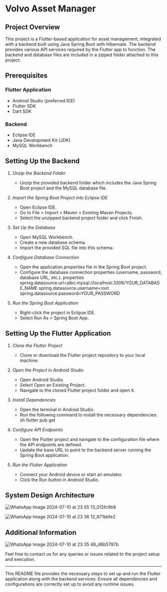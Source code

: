 # Volvo Asset Manager

## Project Overview

This project is a Flutter-based application for asset management, integrated with a backend built using Java Spring Boot with Hibernate. The backend provides various API services required by the Flutter app to function. The backend and database files are included in a zipped folder attached to this project.

## Prerequisites

### Flutter Application

- Android Studio (preferred IDE)
- Flutter SDK
- Dart SDK

### Backend

- Eclipse IDE
- Java Development Kit (JDK)
- MySQL Workbench

## Setting Up the Backend

1. *Unzip the Backend Folder*
    - Unzip the provided backend folder which includes the Java Spring Boot project and the MySQL database file.

2. *Import the Spring Boot Project into Eclipse IDE*
    - Open Eclipse IDE.
    - Go to File > Import > Maven > Existing Maven Projects.
    - Select the unzipped backend project folder and click Finish.

3. *Set Up the Database*
    - Open MySQL Workbench.
    - Create a new database schema.
    - Import the provided SQL file into this schema.

4. *Configure Database Connection*
    - Open the application.properties file in the Spring Boot project.
    - Configure the database connection properties (username, password, database URL, etc.).
      properties
      spring.datasource.url=jdbc:mysql://localhost:3306/YOUR_DATABASE_NAME
      spring.datasource.username=root
      spring.datasource.password=YOUR_PASSWORD


5. *Run the Spring Boot Application*
    - Right-click the project in Eclipse IDE.
    - Select Run As > Spring Boot App.

## Setting Up the Flutter Application

1. *Clone the Flutter Project*
    - Clone or download the Flutter project repository to your local machine.

2. *Open the Project in Android Studio*
    - Open Android Studio.
    - Select Open an Existing Project.
    - Navigate to the cloned Flutter project folder and open it.

3. *Install Dependencies*
    - Open the terminal in Android Studio.
    - Run the following command to install the necessary dependencies:
      sh
      flutter pub get


4. *Configure API Endpoints*
    - Open the Flutter project and navigate to the configuration file where the API endpoints are defined.
    - Update the base URL to point to the backend server running the Spring Boot application.

5. *Run the Flutter Application*
    - Connect your Android device or start an emulator.
    - Click the Run button in Android Studio.

## System Design Architecture

![WhatsApp Image 2024-07-10 at 23 05 13_012fc9b8](https://github.com/Malfito/VolvoCars_Hackathon_RVCE/assets/132772771/d1b5c102-1ef2-4d0b-9cf0-cb0beca159a6)

![WhatsApp Image 2024-07-10 at 23 36 12_671bbfe2](https://github.com/Malfito/VolvoCars_Hackathon_RVCE/assets/132772771/bc2d825d-d295-4666-9922-9cb2e6b186a9)



## Additional Information

![WhatsApp Image 2024-07-10 at 23 35 48_d6b5787b](https://github.com/Malfito/VolvoCars_Hackathon_RVCE/assets/132772771/22821bf0-5535-43c5-804a-d5f726f9b6d5)


Feel free to contact us for any queries or issues related to the project setup and execution.

---

This README file provides the necessary steps to set up and run the Flutter application along with the backend services. Ensure all dependencies and configurations are correctly set up to avoid any runtime issues.
